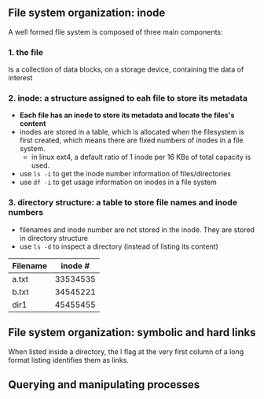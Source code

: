 ## File system organization: inode

A well formed file system is composed of three main components: 

### 1. the file
Is a collection of data blocks, on a storage device, containing the data of interest

### 2. **inode**: a structure assigned to eah file to store its metadata
- **Each file has an inode to store its metadata and locate the files's content**
- inodes are stored in a table, which is allocated when the filesystem is first created, which means there are fixed numbers of inodes in a file system.
    - in linux ext4, a default ratio of 1 inode per 16 KBs of total capacity is used.
- use `ls -i` to get the inode number information of files/directories
- use `df -i` to get usage information on inodes in a file system
  
### 3. directory structure: a table to store file names and inode numbers
- filenames and inode number are not stored in the inode. They are stored in directory structure
- use `ls -d` to inspect a directory (instead of listing its content)

| Filename | inode # |
|----------|----------|
| a.txt    | 33534535 |
| b.txt    | 34545221 |
| dir1     | 45455455 |
   
## File system organization: symbolic and hard links

When listed inside a directory, the l flag at the very first column of a long
format listing identifies them as links.


## Querying and manipulating processes

